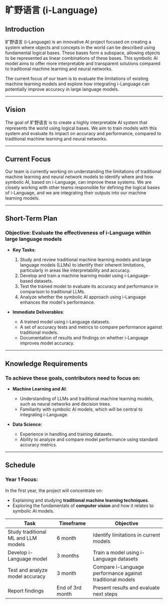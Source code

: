 # 旷野语言 (i-Language)

## Introduction

旷野语言 (i-Language) is an innovative AI project focused on creating a system where objects and concepts in the world can be described using fundamental logical bases. These bases form a subspace, allowing objects to be represented as linear combinations of these bases. This symbolic AI model aims to offer more interpretable and transparent solutions compared to traditional machine learning and neural networks.

The current focus of our team is to evaluate the limitations of existing machine learning models and explore how integrating i-Language can potentially improve accuracy in large language models.

---

## Vision

The goal of 旷野语言 is to create a highly interpretable AI system that represents the world using logical bases. We aim to train models with this system and evaluate its impact on accuracy and performance, compared to traditional machine learning and neural networks.

---

## Current Focus

Our team is currently working on understanding the limitations of traditional machine learning and neural network models to identify where and how symbolic AI, based on i-Language, can improve these systems. We are closely working with other teams responsible for defining the logical bases of i-Language, and we are integrating their outputs into our machine learning models.

---

## Short-Term Plan

### Objective: Evaluate the effectiveness of i-Language within large language models

- **Key Tasks**:
  1. Study and review traditional machine learning models and large language models (LLMs) to identify their inherent limitations, particularly in areas like interpretability and accuracy.
  2. Develop and train a machine learning model using i-Language-based datasets.
  3. Test the trained model to evaluate its accuracy and performance in comparison to traditional LLMs.
  4. Analyze whether the symbolic AI approach using i-Language enhances the model's performance.

- **Immediate Deliverables**:
  - A trained model using i-Language datasets.
  - A set of accuracy tests and metrics to compare performance against traditional models.
  - Documentation of results and findings on whether i-Language improves model accuracy.

---

## Knowledge Requirements

### To achieve these goals, contributors need to focus on:

- **Machine Learning and AI**:
  - Understanding of LLMs and traditional machine learning models, such as neural networks and decision trees.
  - Familiarity with symbolic AI models, which will be central to integrating i-Language.
  
- **Data Science**:
  - Experience in handling and training datasets.
  - Ability to analyze and compare model performance using standard accuracy metrics.

---

## Schedule

### Year 1 Focus:
In the first year, the project will concentrate on:
- Explaining and studying **traditional machine learning techniques**.
- Exploring the fundamentals of **computer vision** and how it relates to symbolic AI models.

| Task                                    | Timeframe                | Objective                                                      |
| --------------------------------------- | ------------------------ | --------------------------------------------------------------- |
| Study traditional ML and LLM models     | 6 month                  | Identify limitations in current models                          |
| Develop i-Language model                | 3 months                 | Train a model using i-Language datasets                         |
| Test and analyze model accuracy         | 3 month                  | Compare i-Language performance against traditional models        |
| Report findings                         | End of 3rd month         | Present results and evaluate next steps                         |

